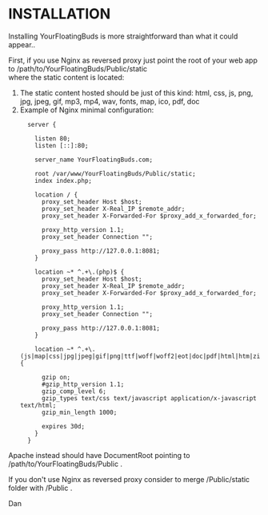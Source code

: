 # INSTALLATION
   
  Installing YourFloatingBuds is more straightforward than what it could appear..   
  
  First, if you use Nginx as reversed proxy just point the root of your web app to /path/to/YourFloatingBuds/Public/static   
  where the static content is located:
  
  <ol>  
  <li>The static content hosted should be just of this kind: html, css, js, png, jpg, jpeg, gif, mp3, mp4, wav, fonts, map, ico, pdf, doc</li>   
  <li>Example of Nginx minimal configuration:
        
     
      server {   
     
        listen 80;
        listen [::]:80;
    
        server_name YourFloatingBuds.com;
     
        root /var/www/YourFloatingBuds/Public/static;
        index index.php; 
       
        location / {     
          proxy_set_header Host $host;     
          proxy_set_header X-Real_IP $remote_addr;     
          proxy_set_header X-Forwarded-For $proxy_add_x_forwarded_for;    
         
          proxy_http_version 1.1;     
          proxy_set_header Connection "";     
        
          proxy_pass http://127.0.0.1:8081;        
        }
     
        location ~* ^.+\.(php)$ {     
          proxy_set_header Host $host;     
          proxy_set_header X-Real_IP $remote_addr;     
          proxy_set_header X-Forwarded-For $proxy_add_x_forwarded_for;    
         
          proxy_http_version 1.1;     
          proxy_set_header Connection "";     
        
          proxy_pass http://127.0.0.1:8081;        
        }
        
        location ~* ^.+\.(js|map|css|jpg|jpeg|gif|png|ttf|woff|woff2|eot|doc|pdf|html|htm|zip|flv|swf|ico|xml|txt|wav|mp3|mp4)$ {
     
          gzip on;
          #gzip_http_version 1.1;
          gzip_comp_level 6;
          gzip_types text/css text/javascript application/x-javascript text/html;
          gzip_min_length 1000;

          expires 30d;
        }      
      }     
     
     
  </li>
  </ol>  
  
  Apache instead should have DocumentRoot pointing to /path/to/YourFloatingBuds/Public .   
  
  If you don't use Nginx as reversed proxy consider to merge /Public/static folder with /Public .   
  
  Dan
